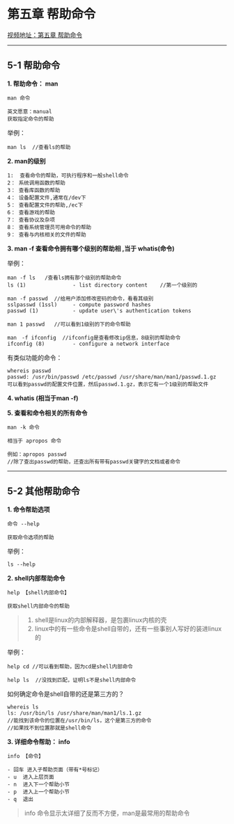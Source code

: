 # 第五章 帮助命令
[视频地址：第五章 帮助命令](http://www.imooc.com/video/4306)

---

## 5-1 帮助命令

**1. 帮助命令： man**
```
man 命令

英文愿意：manual
获取指定命令的帮助
```

举例：
```
man ls  //查看ls的帮助

```

**2. man的级别**
```
1:  查看命令的帮助，可执行程序和一般shell命令
2： 系统调用函数的帮助
3： 查看库函数的帮助
4： 设备配置文件,通常在/dev下
5： 查看配置文件的帮助,/ec下
6： 查看游戏的帮助
7： 查看协议及杂项
8： 查看系统管理员可用命令的帮助
9： 查看与内核相关的文件的帮助
```

**3. man -f 查看命令拥有哪个级别的帮助相 ,当于 whatis(命令)**

举例：
```
man -f ls   /查看ls拥有那个级别的帮助命令
ls (1)               - list directory content    //第一个级别的

man -f passwd  //给用户添加修改密码的命令，看看其级别
sslpasswd (1ssl)     - compute password hashes
passwd (1)           - update user\'s authentication tokens

man 1 passwd   //可以看到1级别的下的命令帮助

man　-f ifconfig  //ifconfig是查看修改ip信息，8级别的帮助命令
ifconfig (8)         - configure a network interface

```
有类似功能的命令：
```
whereis passwd
passwd: /usr/bin/passwd /etc/passwd /usr/share/man/man1/passwd.1.gz
可以看到passwd的配置文件位置，然后passwd.1.gz，表示它有一个1级别的帮助文件
```



**4. whatis (相当于man -f)**


**5. 查看和命令相关的所有命令**
```
man -k 命令

相当于 apropos 命令

例如：apropos passwd  
//除了查出passwd的帮助，还查出所有带有passwd关键字的文档或者命令
```


---

## 5-2 其他帮助命令

**1. 命令帮助选项**
```
命令 --help

获取命令选项的帮助
```

举例：
```
ls --help
```

**2. shell内部帮助命令**
```
help 【shell内部命令】

获取shell内部命令的帮助

```
>1. shell是linux的内部解释器，是包裹linux内核的壳
>2. linux中的有一些命令是shell自带的，还有一些事别人写好的装进linux的

举例：
```
help cd //可以看到帮助，因为cd是shell内部命令

help ls  //没找到匹配，证明ls不是shell内部命令
```

如何确定命令是shell自带的还是第三方的？
```
whereis ls
ls: /usr/bin/ls /usr/share/man/man1/ls.1.gz
//能找到该命令的位置在/usr/bin/ls，这个是第三方的命令
//如果找不到位置那就是shell命令

```

**3. 详细命令帮助： info**
```
info 【命令】

- 回车 进入子帮助页面（带有*号标记）
- u  进入上层页面
- n  进入下一个帮助小节
- p  进入上一个帮助小节
- q  退出
```
>info 命令显示太详细了反而不方便，man是最常用的帮助命令

